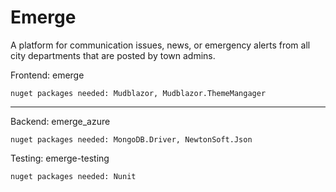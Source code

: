 
# Emerge

A platform for communication issues, news, or emergency alerts from all city departments that are posted by town admins. 

Frontend: emerge

    nuget packages needed: Mudblazor, Mudblazor.ThemeMangager

---
Backend: emerge_azure

    nuget packages needed: MongoDB.Driver, NewtonSoft.Json
    
Testing: emerge-testing

    nuget packages needed: Nunit
